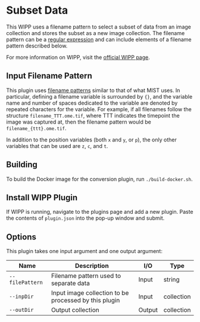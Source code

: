 # Subset Data

This WIPP uses a filename pattern to select a subset of data from an image collection and stores the subset as a new image collection. The filename pattern can be a [regular expression](https://en.wikipedia.org/wiki/Regular_expression) and can include elements of a filename pattern described below.

For more information on WIPP, visit the [official WIPP page](https://isg.nist.gov/deepzoomweb/software/wipp).

## Input Filename Pattern

This plugin uses [filename patterns](https://github.com/USNISTGOV/MIST/wiki/User-Guide#input-parameters) similar to that of what MIST uses. In particular, defining a filename variable is surrounded by `{}`, and the variable name and number of spaces dedicated to the variable are denoted by repeated characters for the variable. For example, if all filenames follow the structure `filename_TTT.ome.tif`, where TTT indicates the timepoint the image was captured at, then the filename pattern would be `filename_{ttt}.ome.tif`.

In addition to the position variables (both `x` and `y`, or `p`), the only other variables that can be used are `z`, `c`, and `t`.

## Building

To build the Docker image for the conversion plugin, run
`./build-docker.sh`.

## Install WIPP Plugin

If WIPP is running, navigate to the plugins page and add a new plugin. Paste the contents of `plugin.json` into the pop-up window and submit.

## Options

This plugin takes one input argument and one output argument:

| Name            | Description                                           | I/O    | Type       |
| --------------- | ----------------------------------------------------- | ------ | ---------- |
| `--filePattern` | Filename pattern used to separate data                | Input  | string     |
| `--inpDir`      | Input image collection to be processed by this plugin | Input  | collection |
| `--outDir`      | Output collection                                     | Output | collection |


